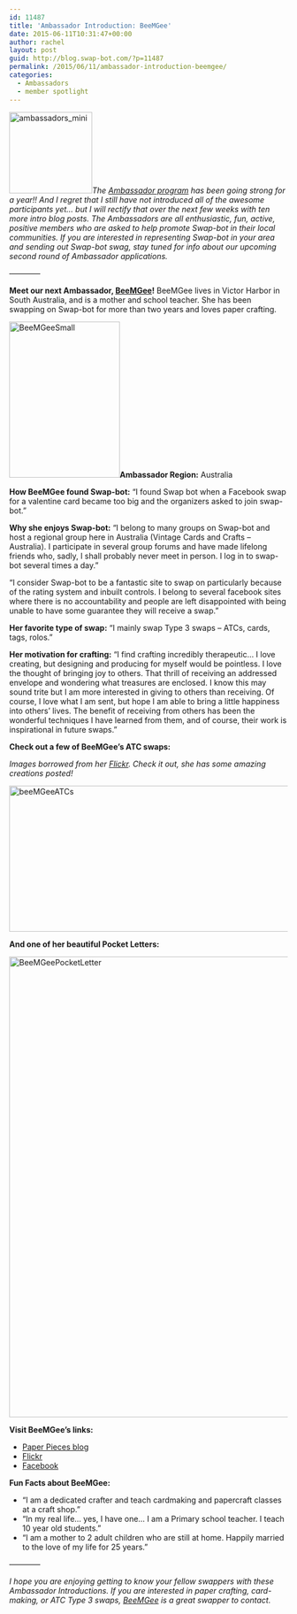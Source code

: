 ```yaml
---
id: 11487
title: 'Ambassador Introduction: BeeMGee'
date: 2015-06-11T10:31:47+00:00
author: rachel
layout: post
guid: http://blog.swap-bot.com/?p=11487
permalink: /2015/06/11/ambassador-introduction-beemgee/
categories:
  - Ambassadors
  - member spotlight
---
```

[<img src="http://blog.swap-bot.com/wp-content/uploads/2014/07/ambassadors_mini.jpg" alt="ambassadors_mini" width="150" height="147" class="alignright size-full wp-image-11173" />](http://blog.swap-bot.com/wp-content/uploads/2014/07/ambassadors_mini.jpg)_The [Ambassador program](http://blog.swap-bot.com/2014/06/09/introducing-our-new-swap-bot-ambassadors/) has been going strong for a year!! And I regret that I still have not introduced all of the awesome participants yet&#8230; but I will rectify that over the next few weeks with ten more intro blog posts. The Ambassadors are all enthusiastic, fun, active, positive members who are asked to help promote Swap-bot in their local communities. If you are interested in representing Swap-bot in your area and sending out Swap-bot swag, stay tuned for info about our upcoming second round of Ambassador applications._

&#8212;&#8212;&#8212;&#8212;

**Meet our next Ambassador, [BeeMGee](http://www.swap-bot.com/user:BeeMGee)!** BeeMGee lives in Victor Harbor in South Australia, and is a mother and school teacher. She has been swapping on Swap-bot for more than two years and loves paper crafting.

<img src="http://blog.swap-bot.com/wp-content/uploads/2015/06/BeeMGeeSmall.png" alt="BeeMGeeSmall" width="200" height="282" class="alignright size-full wp-image-11558" />**Ambassador Region:** Australia

**How BeeMGee found Swap-bot:** &#8220;I found Swap bot when a Facebook swap for a valentine card became too big and the organizers asked to join swap-bot.&#8221;

**Why she enjoys Swap-bot:** &#8220;I belong to many groups on Swap-bot and host a regional group here in Australia (Vintage Cards and Crafts &#8211; Australia). I participate in several group forums and have made lifelong friends who, sadly, I shall probably never meet in person. I log in to swap-bot several times a day.&#8221; 

&#8220;I consider Swap-bot to be a fantastic site to swap on particularly because of the rating system and inbuilt controls. I belong to several facebook sites where there is no accountability and people are left disappointed with being unable to have some guarantee they will receive a swap.&#8221; 

**Her favorite type of swap:** &#8220;I mainly swap Type 3 swaps &#8211; ATCs, cards, tags, rolos.&#8221; 

**Her motivation for crafting:** &#8220;I find crafting incredibly therapeutic&#8230; I love creating, but designing and producing for myself would be pointless. I love the thought of bringing joy to others. That thrill of receiving an addressed envelope and wondering what treasures are enclosed. I know this may sound trite but I am more interested in giving to others than receiving. Of course, I love what I am sent, but hope I am able to bring a little happiness into others’ lives. The benefit of receiving from others has been the wonderful techniques I have learned from them, and of course, their work is inspirational in future swaps.&#8221;

**Check out a few of BeeMGee&#8217;s ATC swaps:**
  
_Images borrowed from her [Flickr](https://www.flickr.com/photos/beemgee/). Check it out, she has some amazing creations posted!_

<img src="http://blog.swap-bot.com/wp-content/uploads/2015/06/beeMGeeATCs.png" alt="beeMGeeATCs" width="600" height="264" />

**And one of her beautiful Pocket Letters:**

[<img src="http://blog.swap-bot.com/wp-content/uploads/2015/06/BeeMGeePocketLetter.png" alt="BeeMGeePocketLetter" width="600" height="833" />](https://www.flickr.com/photos/beemgee/17337664761/in/photostream/)

**Visit BeeMGee&#8217;s links:**

  * [Paper Pieces blog](http://beemgee.blogspot.com.au)
  * [Flickr](https://www.flickr.com/photos/beemgee/)
  * [Facebook](https://www.facebook.com/bgiggins)

**Fun Facts about BeeMGee:** 

  * &#8220;I am a dedicated crafter and teach cardmaking and papercraft classes at a craft shop.&#8221;
  * &#8220;In my real life&#8230; yes, I have one&#8230; I am a Primary school teacher. I teach 10 year old students.&#8221;
  * &#8220;I am a mother to 2 adult children who are still at home. Happily married to the love of my life for 25 years.&#8221;

&#8212;&#8212;&#8212;&#8212;

_I hope you are enjoying getting to know your fellow swappers with these Ambassador Introductions. If you are interested in paper crafting, card-making, or ATC Type 3 swaps, [BeeMGee](http://www.swap-bot.com/user:BeeMGee) is a great swapper to contact._